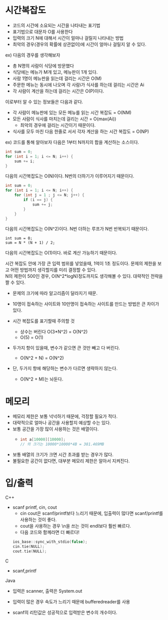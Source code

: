 시간복잡도
====
* 코드의 시간에 소요되는 시간을 나타내는 표기법
* 표기법으로 대문자 O를 사용한다
* 입력의 크기 N에 대해서 시간이 얼마나 걸릴지 나타내는 방법
* 최악의 경우(경우의 확률에 상관없이)에 시간이 얼마나 걸릴지 알 수 있다.

ex) 다음의 경우를 생각해보자
* 총 N명의 사람이 식당에 방문했다
* 식당에는 메뉴가 M개 있고, 메뉴판이 1개 있다.
* 사람 1명이 메뉴판을 읽는데 걸리는 시간은 O(M)
* 주문한 메뉴는 동시에 나오며 각 사람i가 식사를 하는데 걸리는 시간은 Ai
* 각 사람이 계산을 하는데 걸리는 시간은 O(P)이다.

이로부터 알 수 있는 정보들은 다음과 같다. 
* 각 사람이 메뉴판에 있는 모든 메뉴를 읽는 시간 복잡도 = O(NM)
* 모든 사람이 식사를 마치는데 걸리는 시간 = O(max(Ai))
  * 최악의 경우에 걸리는 시간이기 때문이다.
* 식사를 모두 마친 다음 한줄로 서서 각자 계산을 하는 시간 복잡도 = O(NP)

ex) 코드를 통해 알아보자 다음은 1부터 N까지의 합을 계산하는 소스이다.
```c
int sum = 0;
for (int i = 1; i <= N; i++) {
    sum += i;
}
```
다음의 시간복잡도는 O(N)이다. N번의 더하기가 이루어지기 때문이다.
```c
int sum = 0;
for (int i = 1; i <= N; i++) {
    for (int j = 1 ; j <= N; j++) {
        if (i == j) {
            sum += j;
        }
    }
}
```
다음의 시간복잡도는 O(N^2)이다. N번 더하는 루프가 N번 반복되기 때문이다.
```
int sum = 0;
sum = N * (N + 1) / 2;
```
다음의 시간복잡도는 O(1)이다. 바로 계산 가능하기 때문이다.

시간 복잡도 안에 가장 큰 입력 범위를 넣었을때, 1억이 1초 정도이다. 문제의 제한을 보고 어떤 방법까지 생각할지를 미리 결정할 수 있다.  
N의 제한이 500인 경우, O(N^2*logN)정도까지도 생각해볼 수 있다. 대략적인 전략을 짤 수 있다.
  * 문제의 크기에 따라 알고리즘이 달라지기 때문.
  * 10명이 접속하는 사이트와 10만명이 접속하는 사이트를 만드는 방법은 큰 차이가 있다.

* 시간 복잡도를 표기할때 주의할 것
  * 상수는 버린다 O(3*N^2) = O(N^2)
  * O(5) = O(1)
* 두가지 항이 있을때, 변수가 같으면 큰 것만 빼고 다 버린다.
  * O(N^2 + N) = O(N^2)
* 단, 두가지 항에 해당하는 변수가 다르면 생략하지 않는다.
  * O(N^2 + M)는 놔둔다.

메모리
====
* 메모리 제한은 보통 넉넉하기 때문에, 걱정할 필요가 적다.
* 대략적으로 얼마나 공간을 사용할지 예상할 수는 있다.
* 보통 공간을 가장 많이 사용하는 것은 배열이다.
  * ```c
    int a[10000][10000]; 
    // 의 크기는 10000*10000*4B = 381.469MB
    ```
* 보통 배열의 크기가 크면 시간 초과를 받는 경우가 많다.
* 불필요한 공간이 없다면, 대부분 메모리 제한은 알아서 지켜진다.

입/출력
====
C++
* scanf printf, cin, cout
  * cin cout은 scanf/printf보다 느리기 때문에, 입출력이 많다면 scanf/printf를 사용하는 것이 좋다.
  * cout을 사용하는 경우 \n을 쓰는 것이 endl보다 훨씬 빠르다.
  * 다음 코드와 함께라면 더 빠르다!
  ```c++
  ios_base::sync_with_stdio(false);
  cin.tie(NULL);
  cout.tie(NULL);
  ```
C
* scanf,printf

Java
* 입력은 scanner, 출력은 System.out
* 입력이 많은 경우 속도가 느리기 때문에 bufferedreader를 사용

* scanf의 리턴값은 성공적으로 입력받은 변수의 개수이다.